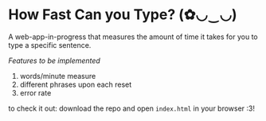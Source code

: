 # How Fast Can you Type? (✿◡‿◡)

A web-app-in-progress that measures the amount of time it takes for you to type a specific sentence.

*Features to be implemented*
1. words/minute measure
2. different phrases upon each reset
3. error rate

to check it out: download the repo and open `index.html` in your browser :3!
